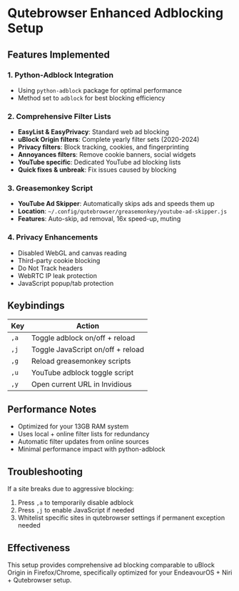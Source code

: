 # Qutebrowser Enhanced Adblocking Setup

## Features Implemented

### 1. Python-Adblock Integration
- Using `python-adblock` package for optimal performance
- Method set to `adblock` for best blocking efficiency

### 2. Comprehensive Filter Lists
- **EasyList & EasyPrivacy**: Standard web ad blocking
- **uBlock Origin filters**: Complete yearly filter sets (2020-2024)
- **Privacy filters**: Block tracking, cookies, and fingerprinting
- **Annoyances filters**: Remove cookie banners, social widgets
- **YouTube specific**: Dedicated YouTube ad blocking lists
- **Quick fixes & unbreak**: Fix issues caused by blocking

### 3. Greasemonkey Script
- **YouTube Ad Skipper**: Automatically skips ads and speeds them up
- **Location**: `~/.config/qutebrowser/greasemonkey/youtube-ad-skipper.js`
- **Features**: Auto-skip, ad removal, 16x speed-up, muting

### 4. Privacy Enhancements
- Disabled WebGL and canvas reading
- Third-party cookie blocking
- Do Not Track headers
- WebRTC IP leak protection
- JavaScript popup/tab protection

## Keybindings

| Key | Action |
|-----|--------|
| `,a` | Toggle adblock on/off + reload |
| `,j` | Toggle JavaScript on/off + reload |
| `,g` | Reload greasemonkey scripts |
| `,u` | YouTube adblock toggle script |
| `,y` | Open current URL in Invidious |

## Performance Notes

- Optimized for your 13GB RAM system
- Uses local + online filter lists for redundancy
- Automatic filter updates from online sources
- Minimal performance impact with python-adblock

## Troubleshooting

If a site breaks due to aggressive blocking:
1. Press `,a` to temporarily disable adblock
2. Press `,j` to enable JavaScript if needed
3. Whitelist specific sites in qutebrowser settings if permanent exception needed

## Effectiveness

This setup provides comprehensive ad blocking comparable to uBlock Origin in Firefox/Chrome, specifically optimized for your EndeavourOS + Niri + Qutebrowser setup.